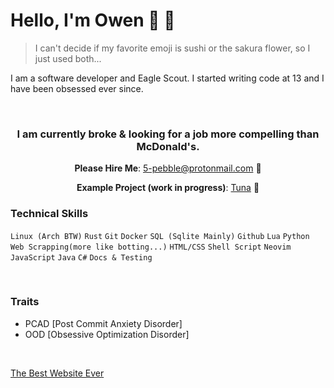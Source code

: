 # Hello, I'm Owen 🍣 🌸

> I can't decide if my favorite emoji is sushi or the sakura flower, so I just used both...

I am a software developer and Eagle Scout. I started writing code at 13 and I have been obsessed ever since.

&nbsp;

<div align="center">

### **I am currently broke & looking for a job more compelling than McDonald's.**

**Please Hire Me**: [5-pebble@protonmail.com](mailto:5-pebble@protonmail.com) 🥺

**Example Project (work in progress)**: [Tuna](https://github.com/5-pebbles/tuna) 🍣

</div>

### Technical Skills
```Linux (Arch BTW)``` ```Rust``` ```Git``` ```Docker``` ```SQL (Sqlite Mainly)``` ```Github``` ```Lua``` ```Python``` ```Web Scrapping(more like botting...)``` ```HTML/CSS``` ```Shell Script``` ```Neovim``` ```JavaScript``` ```Java``` ```C#``` ```Docs & Testing```

&nbsp;

### Traits
- PCAD [Post Commit Anxiety Disorder]
- OOD [Obsessive Optimization Disorder]

&nbsp;

[The Best Website Ever](https://motherfuckingwebsite.com/)
